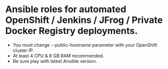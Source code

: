 # Ansible roles for automated OpenShift / Jenkins / JFrog / Private Docker Registry deployments.

- You must change --public-hostname parameter with your OpenShift cluster IP.
- At least 4 CPU & 8 GB RAM recommended.
- Be sure play with latest Ansible version.
